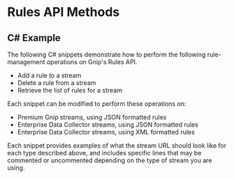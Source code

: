 <h1>Rules API Methods</h1>
<h2>C# Example</h2>
<p>The following C# snippets demonstrate how to perform the following rule-management operations on Gnip's Rules API.
<ul>
	<li>
		Add a rule to a stream</li>
	<li>
		Delete a rule from a stream</li>
	<li>
		Retrieve the list of rules for a stream</li>
</ul>
</p>
<p>Each snippet can be modified to perform these operations on:
<ul>
	<li>
		Premium Gnip streams, using JSON formatted rules</li>
	<li>
		Enterprise Data Collector streams, using JSON formatted rules</li>
	<li>
		Enterprise Data Collector streams, using XML formatted rules</li>
</ul>
Each snippet provides examples of what the stream URL should look like for each type described above, and includes specific lines that may be commented or uncommented depending on the type of stream you are using.</p>
